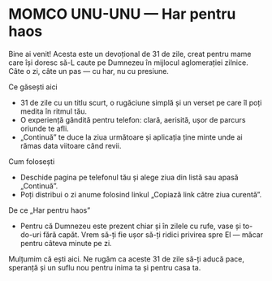 # MOMCO UNU-UNU — Har pentru haos

Bine ai venit! Acesta este un devoțional de 31 de zile, creat pentru mame care își doresc să-L caute pe Dumnezeu în mijlocul aglomerației zilnice. Câte o zi, câte un pas — cu har, nu cu presiune.

Ce găsești aici

- 31 de zile cu un titlu scurt, o rugăciune simplă și un verset pe care îl poți medita în ritmul tău.
- O experiență gândită pentru telefon: clară, aerisită, ușor de parcurs oriunde te afli.
- „Continuă” te duce la ziua următoare și aplicația ține minte unde ai rămas data viitoare când revii.

Cum folosești

- Deschide pagina pe telefonul tău și alege ziua din listă sau apasă „Continuă”.
- Poți distribui o zi anume folosind linkul „Copiază link către ziua curentă”.

De ce „Har pentru haos”

- Pentru că Dumnezeu este prezent chiar și în zilele cu rufe, vase și to-do-uri fără capăt. Vrem să-ți fie ușor să-ți ridici privirea spre El — măcar pentru câteva minute pe zi.

Mulțumim că ești aici. Ne rugăm ca aceste 31 de zile să-ți aducă pace, speranță și un suflu nou pentru inima ta și pentru casa ta.
